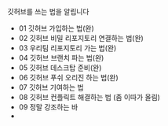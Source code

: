 깃허브를 쓰는 법을 알립니다

- 01 깃허브 가입하는 법(완)
- 02 깃허브 비밀 리포지토리 연결하는 법(완)
- 03 우리팀 리포지토리 가는 법(완)
- 04 깃허브 브랜치 파는 법(완)
- 05 깃허브 데스크탑 준비(완)
- 06 깃허브 푸쉬 오리진 하는 법(완)
- 07 깃허브 기여하는 법
- 08 깃허브 컨플릭트 해결하는 법 (좀 이따가 올림)
- 09 정말 강조하는 바
- 